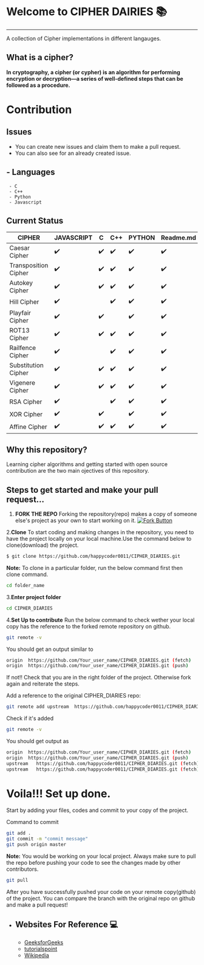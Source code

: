 # Welcome to  CIPHER DAIRIES :books:
***
A collection of Cipher implementations in different langauges.

## What is a cipher?
**In cryptography, a cipher (or cypher) is an algorithm for performing encryption or decryption—a series of well-defined steps that can be followed as a procedure.**


# Contribution

## Issues
- You can create new issues and claim them to make a pull request.
- You can also see for an already created issue.

## - Languages
     - C
     - C++
     - Python
     - Javascript
     
## Current Status

| CIPHER | JAVASCRIPT | C | C++ | PYTHON |  Readme.md |
| --------------- | --------------- | --------------- | --------------- | --------------- | --------------- |
| Caesar Cipher |  :heavy_check_mark:   |  :heavy_check_mark: |  :heavy_check_mark: | :heavy_check_mark:  | :heavy_check_mark: |
| Transposition Cipher | :heavy_check_mark:  | :heavy_check_mark: | :heavy_check_mark: | :heavy_check_mark:  | :heavy_check_mark: |
| Autokey Cipher | :heavy_check_mark:  |  :heavy_check_mark: | :heavy_check_mark:  | :heavy_check_mark:  | :heavy_check_mark: |
| Hill Cipher | :heavy_check_mark:  | &nbsp; |:heavy_check_mark: |  :heavy_check_mark:| :heavy_check_mark:|
| Playfair Cipher | :heavy_check_mark:   | :heavy_check_mark: | &nbsp; | :heavy_check_mark:  |:heavy_check_mark: |
| ROT13 Cipher |  :heavy_check_mark:   | :heavy_check_mark:  | :heavy_check_mark: | :heavy_check_mark: |:heavy_check_mark:  |
| Railfence Cipher |:heavy_check_mark: | &nbsp; |  :heavy_check_mark:     |   :heavy_check_mark:    |  :heavy_check_mark:    |
| Substitution Cipher | :heavy_check_mark:   | :heavy_check_mark: | :heavy_check_mark: |:heavy_check_mark:   |:heavy_check_mark:  |
| Vigenere Cipher |  :heavy_check_mark:   | :heavy_check_mark: | :heavy_check_mark: |  :heavy_check_mark:  |  :heavy_check_mark: |
| RSA Cipher | :heavy_check_mark:  | &nbsp; |  :heavy_check_mark: |  :heavy_check_mark:  | :heavy_check_mark:|
| XOR Cipher | :heavy_check_mark:  | :heavy_check_mark: |  &nbsp;|  :heavy_check_mark:  | :heavy_check_mark: |
| Affine Cipher |  :heavy_check_mark:   | :heavy_check_mark: | :heavy_check_mark: |  :heavy_check_mark:  |  :heavy_check_mark: |


## Why this repository?
Learning cipher algorithms and getting started with open source contribution are the two main ojectives of this repository.

## Steps to get started and make your pull request...
1. **FORK THE REPO**
Forking the repository(repo) makes a copy of someone else's project as your own to start working on it.
 [![Fork Button](https://help.github.com/assets/images/help/repository/fork_button.jpg)](https://github.com/happycoder0011/CIPHER_DIARIES/tree/master)

2.**Clone**
To start coding and making changes in the repository, you need to have the project locally on your local machine.Use the command below to clone(download) the project.
```sh
$ git clone https://github.com/happycoder0011/CIPHER_DIARIES.git
```
**Note:** To clone in a particular folder, run the below command first then clone command.
```sh
cd folder_name
```
3.**Enter project folder**
```sh
cd CIPHER_DIARIES
```
4.**Set Up to contribute**
Run the below command to check wether your local copy has the reference to the forked remote repository on github.
```sh
git remote -v 
```

You should get an output similar to 
```sh
origin  https://github.com/Your_user_name/CIPHER_DIARIES.git (fetch)
origin  https://github.com/Your_user_name/CIPHER_DIARIES.git (push)
```

If not!! Check that you are in the right folder of the project. Otherwise fork again and reiterate the steps.

Add a reference to the original CIPHER_DIARIES repo:
```sh
git remote add upstream  https://github.com/happycoder0011/CIPHER_DIARIES.git
```

Check if it's added 
```sh
git remote -v
```

You should get output as
```sh
origin  https://github.com/Your_user_name/CIPHER_DIARIES.git (fetch)
origin  https://github.com/Your_user_name/CIPHER_DIARIES.git (push)
upstream   https://github.com/happycoder0011/CIPHER_DIARIES.git (fetch)
upstream   https://github.com/happycoder0011/CIPHER_DIARIES.git (fetch)
```

# Voila!!! Set up done.

Start by adding your files, codes and commit to your copy of the project.

Command to commit
```sh
git add .
git commit -m "commit message"
git push origin master
```

**Note:** You would be working on your local project. Always make sure to pull the repo before pushing your code to see the changes made by other contributors.
```sh
git pull
```

After you have successfully pushed your code on your remote copy(github) of the project. You can compare the branch with the original repo on github and make a pull request!







- ## Websites For Reference :computer:
    - [GeeksforGeeks](http://www.geeksforgeeks.org) 
    - [tutorialspoint](http://www.tutorialspoint.com)
    - [Wikipedia](https://en.wikipedia.org)













